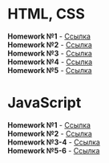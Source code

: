 
# <b>HTML, CSS</b><br>
<b>Homework №1</b> - <a href="http://larisach.github.io/GoIT/markup/home/lesson1/index.html">Ссылка</a><br>
<b>Homework №2</b> - <a href="http://larisach.github.io/GoIT/markup/home/lesson3/index.html">Ссылка</a><br>
<b>Homework №3</b> - <a href="http://larisach.github.io/GoIT/markup/home/lesson4/index.html">Ссылка</a><br>
<b>Homework №4</b> - <a href="http://larisach.github.io/GoIT/markup/home/lesson5(picture)/index.html">Ссылка</a><br>
<b>Homework №5</b> - <a href="http://larisach.github.io/GoIT/markup/home/lesson5/index.html">Ссылка</a><br>

# <b>JavaScript</b><br>
<b>Homework №1</b> - <a href="http://larisach.github.io/GoIT/JavaScript/js_01-02/part1/index.html">Ссылка</a><br>
<b>Homework №2</b> - <a href="http://larisach.github.io/GoIT/JavaScript/js_01-02/part2/index.html">Ссылка</a><br>
<b>Homework №3-4</b> - <a href="http://larisach.github.io/GoIT/JavaScript/js_03-04/index.html">Ссылка</a><br>
<b>Homework №5-6</b> - <a href="http://larisach.github.io/GoIT/JavaScript/js_05-06/index.html">Ссылка</a><br>
